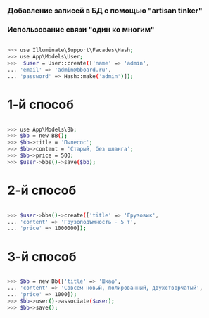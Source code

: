 ### Добавление записей в БД с помощью "artisan tinker"

### Использование связи "один ко многим"

```bash

>>> use Illuminate\Support\Facades\Hash;
>>> use App\Models\User;
>>>  $user = User::create(['name' => 'admin',
... 'email' => 'admin@bboard.ru',
... 'password' => Hash::make('admin')]);

```

# 1-й способ

```bash

>>> use App\Models\Bb;
>>> $bb = new BB();
>>> $bb->title = 'Пылесос';
>>> $bb->content = 'Старый, без шланга';
>>> $bb->price = 500;
>>> $user->bbs()->save($bb);

```

# 2-й способ

```bash

>>> $user->bbs()->create(['title' => 'Грузовик',
... 'content' => 'Грузоподъмность - 5 т',
... 'price' => 1000000]);

```

# 3-й способ

```bash

>>> $bb = new Bb(['title' => 'Шкаф',
... 'content' => 'Совсем новый, полированный, двухстворчатый',
... 'price' => 1000]);
>>> $bb->user()->associate($user);
>>> $bb->save();

```
